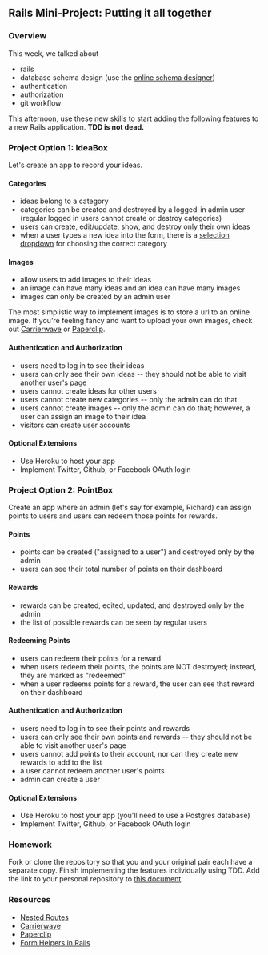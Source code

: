 ## Rails Mini-Project: Putting it all together

### Overview

This week, we talked about

* rails
* database schema design (use the [online schema designer](http://ondras.zarovi.cz/sql/demo/))
* authentication
* authorization
* git workflow

This afternoon, use these new skills to start adding the following features to a new Rails application. **TDD is not dead.**

### Project Option 1: IdeaBox

Let's create an app to record your ideas. 

#### Categories

* ideas belong to a category
* categories can be created and destroyed by a logged-in admin user (regular logged in users cannot create or destroy categories)
* users can create, edit/update, show, and destroy only their own ideas
* when a user types a new idea into the form, there is a [selection dropdown](http://guides.rubyonrails.org/form_helpers.html#option-tags-from-a-collection-of-arbitrary-objects) for choosing the correct category

#### Images

* allow users to add images to their ideas
* an image can have many ideas and an idea can have many images
* images can only be created by an admin user

The most simplistic way to implement images is to store a url to an online image. If you're feeling fancy and want to upload your own images, check out [Carrierwave](https://github.com/carrierwaveuploader/carrierwave) or [Paperclip](https://github.com/thoughtbot/paperclip). 

#### Authentication and Authorization

* users need to log in to see their ideas
* users can only see their own ideas -- they should not be able to visit another user's page
* users cannot create ideas for other users
* users cannot create new categories -- only the admin can do that
* users cannot create images -- only the admin can do that; however, a user can assign an image to their idea
* visitors can create user accounts

#### Optional Extensions

* Use Heroku to host your app
* Implement Twitter, Github, or Facebook OAuth login

### Project Option 2: PointBox

Create an app where an admin (let's say for example, Richard) can assign points to users and users can redeem those points for rewards.

#### Points

* points can be created ("assigned to a user") and destroyed only by the admin
* users can see their total number of points on their dashboard

#### Rewards

* rewards can be created, edited, updated, and destroyed only by the admin
* the list of possible rewards can be seen by regular users

#### Redeeming Points

* users can redeem their points for a reward
* when users redeem their points, the points are NOT destroyed; instead, they are marked as "redeemed"
* when a user redeems points for a reward, the user can see that reward on their dashboard

#### Authentication and Authorization

* users need to log in to see their points and rewards
* users can only see their own points and rewards -- they should not be able to visit another user's page
* users cannot add points to their account, nor can they create new rewards to add to the list
* a user cannot redeem another user's points
* admin can create a user

#### Optional Extensions

* Use Heroku to host your app (you'll need to use a Postgres database)
* Implement Twitter, Github, or Facebook OAuth login

### Homework

Fork or clone the repository so that you and your original pair each have a separate copy. Finish implementing the features individually using TDD. Add the link to your personal repository to [this document](https://github.com/turingschool/ruby-submissions/blob/master/1503/06_mini_project.yml).

### Resources

* [Nested Routes](http://guides.rubyonrails.org/routing.html#nested-resources)
* [Carrierwave](https://github.com/carrierwaveuploader/carrierwave)
* [Paperclip](https://github.com/thoughtbot/paperclip)
* [Form Helpers in Rails](http://guides.rubyonrails.org/form_helpers.html)


